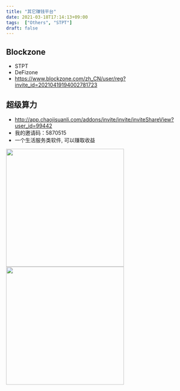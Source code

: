 ```yaml
---
title: "其它赚钱平台"
date: 2021-03-18T17:14:13+09:00
tags:  ["Others", "STPT"]
draft: false
---
```


## Blockzone
- STPT
- DeFizone
- https://www.blockzone.com/zh_CN/user/reg?invite_id=20210419194002781723

<!--more-->

## 超级算力
- http://app.chaojisuanli.com/addons/invite/invite/inviteShareView?user_id=99442
- 我的邀请码：5870515
- 一个生活服务类软件, 可以赚取收益

<img src="https://cdn.jsdelivr.net/gh/yubaoliu/assets@image/image-20210428143323605.png" width="320px" />

<a href="http://app.chaojisuanli.com/addons/invite/invite/inviteShareView?user_id=99442" target="_blank">
<img src="https://cdn.jsdelivr.net/gh/yubaoliu/assets@image/image-20210428143356527.png" width="320px"/></a>

